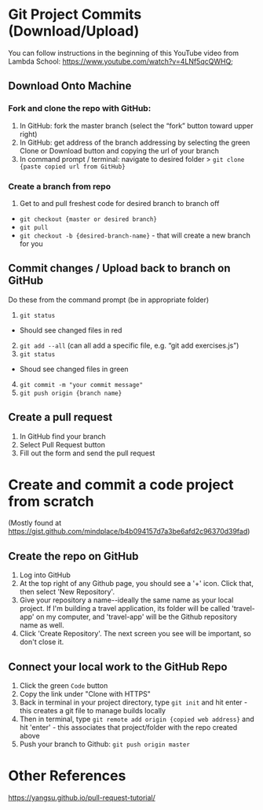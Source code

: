 # Git Project Commits (Download/Upload)

You can follow instructions in the beginning of this YouTube video from Lambda School: https://www.youtube.com/watch?v=4LNf5qcQWHQ;

## Download Onto Machine

### Fork and clone the repo with GitHub:

1. In GitHub: fork the master branch (select the “fork” button toward upper right)
2. In GitHub: get address of the branch addressing by selecting the green Clone or Download button and copying the url of your branch
3. In command prompt / terminal: navigate to desired folder > `git clone {paste copied url from GitHub}`

### Create a branch from repo

1. Get to and pull freshest code for desired branch to branch off

- `git checkout {master or desired branch}`
- `git pull`
- `git checkout -b {desired-branch-name}` - that will create a new branch for you

## Commit changes / Upload back to branch on GitHub

Do these from the command prompt (be in appropriate folder)

1. `git status`

- Should see changed files in red

2. `git add --all` (can all add a specific file, e.g. “git add exercises.js”)
3. `git status`

- Shoud see changed files in green

4. `git commit -m "your commit message"`
5. `git push origin {branch name}`

## Create a pull request

1. In GitHub find your branch
2. Select Pull Request button
3. Fill out the form and send the pull request

# Create and commit a code project from scratch
(Mostly found at https://gist.github.com/mindplace/b4b094157d7a3be6afd2c96370d39fad)

## Create the repo on GitHub
1. Log into GitHub
2. At the top right of any Github page, you should see a '+' icon. Click that, then select 'New Repository'.
3. Give your repository a name--ideally the same name as your local project. If I'm building a travel application, its folder will be called 'travel-app' on my computer, and 'travel-app' will be the Github repository name as well.
4. Click 'Create Repository'. The next screen you see will be important, so don't close it.

## Connect your local work to the GitHub Repo
1. Click the green ```Code``` button
2. Copy the link under "Clone with HTTPS"
3. Back in terminal in your project directory, type ```git init``` and hit enter - this creates a git file to manage builds locally
4. Then in terminal, type ```git remote add origin {copied web address}``` and hit 'enter' - this associates that project/folder with the repo created above
5. Push your branch to Github: ```git push origin master```

# Other References

https://yangsu.github.io/pull-request-tutorial/
